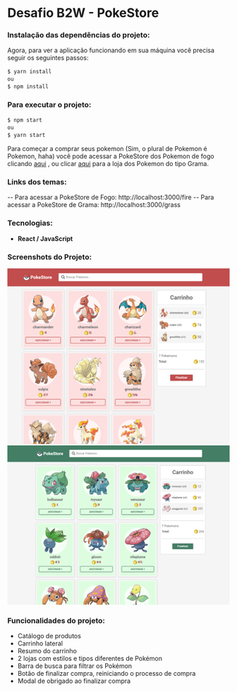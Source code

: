 # Desafio B2W - PokeStore


### Instalação das dependências do projeto:
 Agora, para ver a aplicação funcionando em sua máquina você precisa seguir os seguintes passos:

```sh
$ yarn install
ou
$ npm install
```

### Para executar o projeto:

```sh
$ npm start
ou
$ yarn start
```

 Para começar a comprar seus pokemon (Sim, o plural de Pokemon é Pokemon, haha) você pode acessar a PokeStore dos Pokemon de fogo clicando [aqui](http://localhost:3000/fire) , ou clicar [aqui](http://localhost:3000/grass) para a loja dos Pokemon do tipo Grama.

### Links dos temas:
 
 -- Para acessar a PokeStore de Fogo: http://localhost:3000/fire
 -- Para acessar a PokeStore de Grama: http://localhost:3000/grass

### Tecnologias:

- **React / JavaScript**

### Screenshots do Projeto:
![PokeStore de fogo](./public/img/pokestore-fire.PNG)
![PokeStore da grama](./public/img/pokestore-grass.PNG)

### Funcionalidades do projeto:

* Catálogo de produtos
* Carrinho lateral
* Resumo do carrinho
* 2 lojas com estilos e tipos diferentes de Pokémon
* Barra de busca para filtrar os Pokémon
* Botão de finalizar compra, reiniciando o processo de compra
* Modal de obrigado ao finalizar compra

